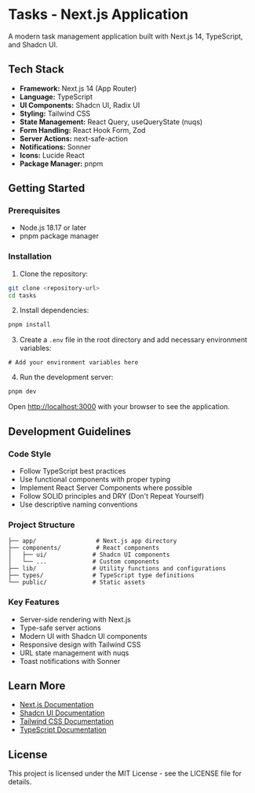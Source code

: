# Tasks - Next.js Application

A modern task management application built with Next.js 14, TypeScript, and Shadcn UI.

## Tech Stack

- **Framework:** Next.js 14 (App Router)
- **Language:** TypeScript
- **UI Components:** Shadcn UI, Radix UI
- **Styling:** Tailwind CSS
- **State Management:** React Query, useQueryState (nuqs)
- **Form Handling:** React Hook Form, Zod
- **Server Actions:** next-safe-action
- **Notifications:** Sonner
- **Icons:** Lucide React
- **Package Manager:** pnpm

## Getting Started

### Prerequisites

- Node.js 18.17 or later
- pnpm package manager

### Installation

1. Clone the repository:
```bash
git clone <repository-url>
cd tasks
```

2. Install dependencies:
```bash
pnpm install
```

3. Create a `.env` file in the root directory and add necessary environment variables:
```env
# Add your environment variables here
```

4. Run the development server:
```bash
pnpm dev
```

Open [http://localhost:3000](http://localhost:3000) with your browser to see the application.

## Development Guidelines

### Code Style

- Follow TypeScript best practices
- Use functional components with proper typing
- Implement React Server Components where possible
- Follow SOLID principles and DRY (Don't Repeat Yourself)
- Use descriptive naming conventions

### Project Structure

```
├── app/                 # Next.js app directory
├── components/          # React components
│   ├── ui/             # Shadcn UI components
│   └── ...             # Custom components
├── lib/                # Utility functions and configurations
├── types/              # TypeScript type definitions
└── public/             # Static assets
```

### Key Features

- Server-side rendering with Next.js
- Type-safe server actions
- Modern UI with Shadcn UI components
- Responsive design with Tailwind CSS
- URL state management with nuqs
- Toast notifications with Sonner

## Learn More

- [Next.js Documentation](https://nextjs.org/docs)
- [Shadcn UI Documentation](https://ui.shadcn.com)
- [Tailwind CSS Documentation](https://tailwindcss.com/docs)
- [TypeScript Documentation](https://www.typescriptlang.org/docs)

## License

This project is licensed under the MIT License - see the LICENSE file for details.
